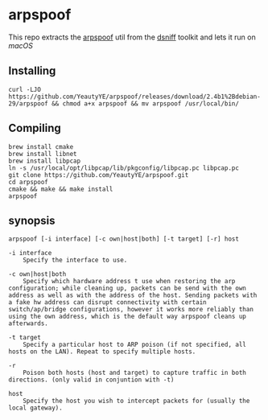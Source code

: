 # arpspoof
This repo extracts the [arpspoof](https://manpages.debian.org/stretch/dsniff/arpspoof.8.en.html) util from the [dsniff](https://tracker.debian.org/pkg/dsniff) toolkit and lets it run on *macOS*

## Installing

```shell
curl -LJO https://github.com/YeautyYE/arpspoof/releases/download/2.4b1%2Bdebian-29/arpspoof && chmod a+x arpspoof && mv arpspoof /usr/local/bin/
```

## Compiling

```shell
brew install cmake
brew install libnet
brew install libpcap
ln -s /usr/local/opt/libpcap/lib/pkgconfig/libpcap.pc libpcap.pc
git clone https://github.com/YeautyYE/arpspoof.git
cd arpspoof
cmake && make && make install
arpspoof
```

## synopsis

`arpspoof [-i interface] [-c own|host|both] [-t target] [-r] host`

```
-i interface
	Specify the interface to use.
	
-c own|host|both
	Specify which hardware address t use when restoring the arp configuration; while cleaning up, packets can be send with the own address as well as with the address of the host. Sending packets with a fake hw address can disrupt connectivity with certain switch/ap/bridge configurations, however it works more reliably than using the own address, which is the default way arpspoof cleans up afterwards.
	
-t target
	Specify a particular host to ARP poison (if not specified, all hosts on the LAN). Repeat to specify multiple hosts.
	
-r
	Poison both hosts (host and target) to capture traffic in both directions. (only valid in conjuntion with -t)
	
host
	Specify the host you wish to intercept packets for (usually the local gateway).
```



